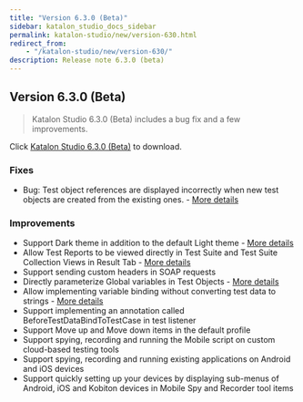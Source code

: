 ```yaml
---
title: "Version 6.3.0 (Beta)" 
sidebar: katalon_studio_docs_sidebar
permalink: katalon-studio/new/version-630.html
redirect_from:
    - "/katalon-studio/new/version-630/"
description: Release note 6.3.0 (beta)
---
```


## Version 6.3.0 (Beta) 

> Katalon Studio 6.3.0 (Beta) includes a bug fix and a few improvements.

Click [Katalon Studio 6.3.0 (Beta)](https://github.com/katalon-studio/katalon-studio/releases) to download.

### Fixes

*   Bug: Test object references are displayed incorrectly when new test objects are created from the existing ones. - [More details]()

### Improvements

*   Support Dark theme in addition to the default Light theme - [More details](https://docs.katalon.com/katalon-studio/docs/dark-theme.html)
*   Allow Test Reports to be viewed directly in Test Suite and Test Suite Collection Views in Result Tab - [More details]()
*   Support sending custom headers in SOAP requests
*   Directly parameterize Global variables in Test Objects - [More details](https://docs.katalon.com/katalon-studio/docs/global-variables.html)
*   Allow implementing variable binding without converting test data to strings - [More details](https://docs.katalon.com/katalon-studio/docs/bind-as-string.html#variable-binding-for-test-data-with-option-embind-into-test-case-as-stringem-enabled)
*   Support implementing an annotation called BeforeTestDataBindToTestCase in test listener
*   Support Move up and Move down items in the default profile 
*   Support spying, recording and running the Mobile script on custom cloud-based testing tools
*   Support spying, recording and running existing applications on Android and iOS devices
*   Support quickly setting up your devices by displaying sub-menus of Android, iOS and Kobiton devices in Mobile Spy and Recorder tool items
